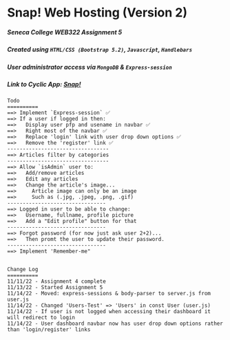 
# Snap! Web Hosting (Version 2)

##### Seneca College ***WEB322 Assignment 5***

##### Created using `HTML/CSS (Bootstrap 5.2)`, `Javascript`, `Handlebars`

##### User administrator access via `MongoDB` & `Express-session`

##### Link to Cyclic App: [Snap!](https://snap2.cyclic.app)

```
Todo 
==========
==> Implement `Express-session` ✅
==> If a user if logged in then:
==>   Display user pfp and usename in navbar ✅
==>   Right most of the navbar ✅
==>   Replace 'login' link with user drop down options ✅
==>   Remove the 'register' link ✅
---------------------------------
==> Articles filter by categories
---------------------------------
==> Allow `isAdmin` user to:
==>   Add/remove articles
==>   Edit any articles
==>   Change the article's image...
==>     Article image can only be an image
==>     Such as (.jpg, .jpeg, .png, .gif)
--------------------------------
==> Logged in user to be able to change:
==>   Username, fullname, profile picture
==>   Add a "Edit profile" button for that
--------------------------------
==> Forgot password (for now just ask user 2+2)...
==>   Then promt the user to update their password.
--------------------------------
==> Implement 'Remember-me"


Change Log
==========
11/11/22 - Assignment 4 complete
11/13/22 - Started Assignment 5
11/14/22 - Moved: express-sessions & body-parser to server.js from user.js
11/14/22 - Changed 'Users-Test' => 'Users' in const User (user.js)
11/14/22 - If user is not logged when accessing their dashboard it will redirect to login
11/14/22 - User dashboard navbar now has user drop down options rather than 'login/register' links
```

